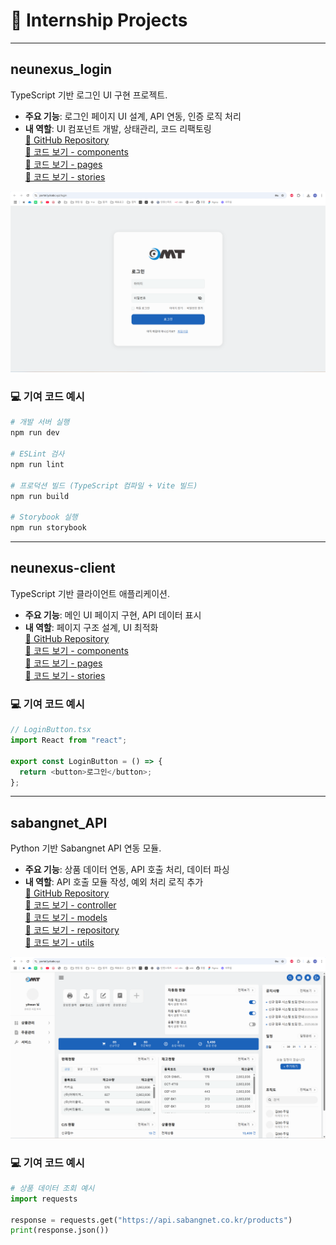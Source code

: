 # 💼 Internship Projects

---

## neunexus_login
TypeScript 기반 로그인 UI 구현 프로젝트.

- **주요 기능**: 로그인 페이지 UI 설계, API 연동, 인증 로직 처리
- **내 역할**: UI 컴포넌트 개발, 상태관리, 코드 리팩토링  
[🔗 GitHub Repository](https://github.com/GopediaPro/neunexus_login)  
[📂 코드 보기 - components](./neunexus_login_components)  
[📂 코드 보기 - pages](./neunexus_login_pages)  
[📂 코드 보기 - stories](./neunexus_login_stories)

![neunexus_login 화면](./images/neunexus_login.png)

### 💻 기여 코드 예시
```bash
# 개발 서버 실행
npm run dev

# ESLint 검사
npm run lint

# 프로덕션 빌드 (TypeScript 컴파일 + Vite 빌드)
npm run build

# Storybook 실행
npm run storybook
```

---

## neunexus-client
TypeScript 기반 클라이언트 애플리케이션.

- **주요 기능**: 메인 UI 페이지 구현, API 데이터 표시
- **내 역할**: 페이지 구조 설계, UI 최적화  
[🔗 GitHub Repository](https://github.com/GopediaPro/neunexus-client)  
[📂 코드 보기 - components](./neunexus_client_components)  
[📂 코드 보기 - pages](./neunexus_client_pages)  
[📂 코드 보기 - stories](./neunexus_client_stories)

### 💻 기여 코드 예시
```typescript
// LoginButton.tsx
import React from "react";

export const LoginButton = () => {
  return <button>로그인</button>;
};
```

---

## sabangnet_API
Python 기반 Sabangnet API 연동 모듈.

- **주요 기능**: 상품 데이터 연동, API 호출 처리, 데이터 파싱
- **내 역할**: API 호출 모듈 작성, 예외 처리 로직 추가  
[🔗 GitHub Repository](https://github.com/GopediaPro/sabangnet_API)  
[📂 코드 보기 - controller](./sabangnet_api_controller)  
[📂 코드 보기 - models](./sabangnet_api_models)  
[📂 코드 보기 - repository](./sabangnet_api_repository)  
[📂 코드 보기 - utils](./sabangnet_api_utils)

![sabangnet_API 화면](./images/sabangnet_main.png)

### 💻 기여 코드 예시
```python
# 상품 데이터 조회 예시
import requests

response = requests.get("https://api.sabangnet.co.kr/products")
print(response.json())
```
